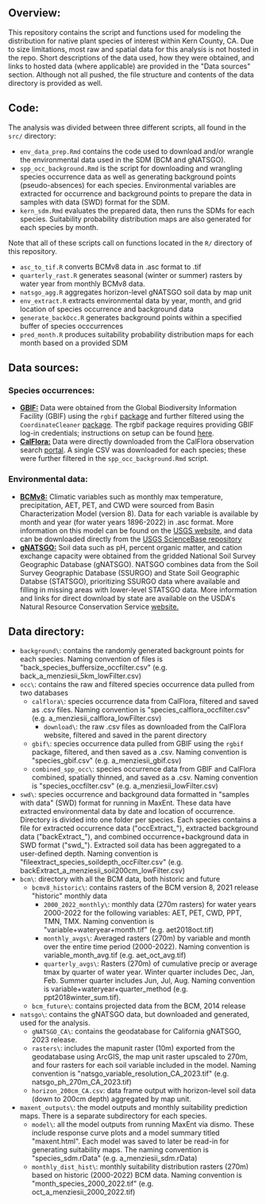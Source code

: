 ## Overview:
This repository contains the script and functions used for modeling the distribution for native plant species of interest within Kern County, CA. Due to size limitations, most raw and spatial data for this analysis is not hosted in the repo. Short descriptions of the data used, how they were obtained, and links to hosted data (where applicable) are provided in the "Data sources" section. Although not all pushed, the file structure and contents of the data directory is provided as well. 

## Code:
The analysis was divided between three different scripts, all found in the `src/` directory:
* `env_data_prep.Rmd` contains the code used to download and/or wrangle the environmental data used in the SDM (BCM and gNATSGO).
* `spp_occ_background.Rmd` is the script for downloading and wrangling species occurrence data as well as generating background points (pseudo-absences) for each species. Environmental variables are extracted for occurrence and background points to prepare the data in samples with data (SWD) format for the SDM.
* `kern_sdm.Rmd` evaluates the prepared data, then runs the SDMs for each species. Suitability probability distribution maps are also generated for each species by month.

Note that all of these scripts call on functions located in the `R/` directory of this repository. 
 * `asc_to_tif.R` converts BCMv8 data in .asc format to .tif
 * `quarterly_rast.R` generates seasonal (winter or summer) rasters by water year from monthly BCMv8 data.
 * `natsgo_agg.R` aggregates horizon-level gNATSGO soil data by map unit
 * `env_extract.R` extracts environmental data by year, month, and grid location of species occurrence and background data
 * `generate_backOcc.R` generates background points within a specified buffer of species occcurrences
 * `pred_month.R` produces suitability probability distribution maps for each month based on a provided SDM

## Data sources:
### Species occurrences:
* **<ins>GBIF:</ins>** Data were obtained from the Global Biodiversity Information Facility (GBIF) using the `rgbif` [package](https://docs.ropensci.org/rgbif/ "rgbif vignettes") and further filtered using the `CoordinateCleaner` [package](https://ropensci.github.io/CoordinateCleaner/index.html "CoordinateCleaner vignettes"). The rgbif package requires providing GBIF log-in credentials; instructions on setup can be found [here](https://docs.ropensci.org/rgbif/articles/gbif_credentials.html "GBIF setup"). 
* **<ins>CalFlora:</ins>** Data were directly downloaded from the CalFlora observation search [portal](https://www.calflora.org/entry/observ.html "CalFlora"). A single CSV was downloaded for each species; these were further filtered in the `spp_occ_background.Rmd` script.

### Environmental data:
* **<ins>BCMv8:</ins>** Climatic variables such as monthly max temperature, precipitation, AET, PET, and CWD were sourced from Basin Characterization Model (version 8). Data for each variable is available by month and year (for water years 1896-2022) in .asc format. More information on this model can be found on the [USGS website](https://www.usgs.gov/publications/basin-characterization-model-a-regional-water-balance-software-package "Model report"), and data can be downloaded directly from the [USGS ScienceBase repository](https://www.sciencebase.gov/catalog/item/5f29c62d82cef313ed9edb39 "BCMv8 Repository")
* **<ins>gNATSGO:</ins>** Soil data such as pH, percent organic matter, and cation exchange capacity were obtained from the gridded National Soil Survey Geographic Database (gNATSGO). NATSGO combines data from the Soil Survey Geographic Database (SSURGO) and State Soil Geographic Databse (STATSGO), prioritizing SSURGO data where available and filling in missing areas with lower-level STATSGO data. More information and links for direct download by state are available on the USDA's Natural Resource Conservation Service [website.](https://www.nrcs.usda.gov/resources/data-and-reports/gridded-national-soil-survey-geographic-database-gnatsgo)

## Data directory:
* `background\`: contains the randomly generated backgrount points for each species. Naming convention of files is "back_species_buffersize_occfilter.csv" (e.g. back_a_menziesii_5km_lowFilter.csv)
* `occ\`: contains the raw and filtered species occurrence data pulled from two databases
  * `calflora\`: species occurrence data from CalFlora, filtered and saved as .csv files. Naming convention is "species_calflora_occfilter.csv" (e.g. a_menziesii_calflora_lowFilter.csv)
      * `download\`: the raw .csv files as downloaded from the CalFlora website, filtered and saved in the parent directory
  * `gbif\`: species occurrence data pulled from GBIF using the `rgbif` package, filtered, and then saved as a .csv. Naming convention is "species_gbif.csv" (e.g. a_menziesii_gbif.csv)
  * `combined_spp_occ\`: species occurrence data from GBIF and CalFlora combined, spatially thinned, and saved as a .csv. Naming convention is "species_occfilter.csv" (e.g. a_menziesii_lowFilter.csv)
* `swd\`: species occurrence and background data formatted in "samples with data" (SWD) format for running in MaxEnt. These data have extracted environmental data by date and location of occurrence. Directory is divided into one folder per species. Each species contains a file for extracted occurrence data ("occExtract_"), extracted background data ("backExtract_"), and combined occurrence+background data in SWD format ("swd_"). Extracted soil data has been aggregated to a user-defined depth. Naming convention is "fileextract_species_soildepth_occFilter.csv" (e.g. backExtract_a_menziesii_soil200cm_lowFilter.csv)
* `bcm\`: directory with all the BCM data, both historic and future
   * `bcmv8_historic\`: contains rasters of the BCM version 8, 2021 release "historic" monthly data
      * `2000_2022_monthly\`: monthly data (270m rasters) for water years 2000-2022 for the following variables: AET, PET, CWD, PPT, TMN, TMX. Naming convention is "variable+wateryear+month.tif" (e.g. aet2018oct.tif)
      * `monthly_avgs\`: Averaged rasters (270m) by variable and month over the entire time period (2000-2022). Naming convention is variable_month_avg.tif (e.g. aet_oct_avg.tif)
      * `quarterly_avgs\`: Rasters (270m) of cumulative precip or average tmax by quarter of water year. Winter quarter includes Dec, Jan, Feb. Summer quarter includes Jun, Jul, Aug. Naming convention is variable+wateryear+quarter_method (e.g. ppt2018winter_sum.tif).
   * `bcm_future\`: contains projected data from the BCM, 2014 release
* `natsgo\`: contains the gNATSGO data, but downloaded and generated, used for the analysis. 
   * `gNATSGO_CA\`: contains the geodatabase for California gNATSGO, 2023 release.
   *  `rasters\`: includes the mapunit raster (10m) exported from the geodatabase using ArcGIS, the map unit raster upscaled to 270m, and four rasters for each soil variable included in the model. Naming convention is "natsgo_variable_resolution_CA_2023.tif" (e.g. natsgo_ph_270m_CA_2023.tif)
   *  `horizon_200cm_CA.csv`: data frame output with horizon-level soil data (down to 200cm depth) aggregated by map unit.
* `maxent_outputs\`: the model outputs and monthly suitability prediction maps. There is a separate subdirectory for each species.
   * `model\`: all the model outputs from running MaxEnt via dismo. These include response curve plots and a model summary titled "maxent.html". Each model was saved to later be read-in for generating suitability maps. The naming convention is "species_sdm.rData" (e.g. a_menziesii_sdm.rData)
   * `monthly_dist_hist\`: monthly suitability distribution rasters (270m) based on historic (2000-2022) BCM data. Naming convention is "month_species_2000_2022.tif" (e.g. oct_a_menziesii_2000_2022.tif)

